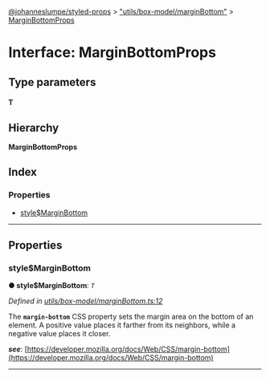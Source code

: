 [@johanneslumpe/styled-props](../README.md) > ["utils/box-model/marginBottom"](../modules/_utils_box_model_marginbottom_.md) > [MarginBottomProps](../interfaces/_utils_box_model_marginbottom_.marginbottomprops.md)

# Interface: MarginBottomProps

## Type parameters
#### T 
## Hierarchy

**MarginBottomProps**

## Index

### Properties

* [style$MarginBottom](_utils_box_model_marginbottom_.marginbottomprops.md#style_marginbottom)

---

## Properties

<a id="style_marginbottom"></a>

###  style$MarginBottom

**● style$MarginBottom**: *`T`*

*Defined in [utils/box-model/marginBottom.ts:12](https://github.com/johanneslumpe/styled-props/blob/8e709f1/src/utils/box-model/marginBottom.ts#L12)*

The **`margin-bottom`** CSS property sets the margin area on the bottom of an element. A positive value places it farther from its neighbors, while a negative value places it closer.

*__see__*: [https://developer.mozilla.org/docs/Web/CSS/margin-bottom](https://developer.mozilla.org/docs/Web/CSS/margin-bottom)

___

